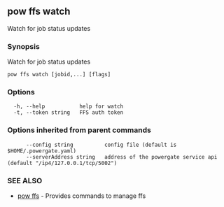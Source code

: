 ## pow ffs watch

Watch for job status updates

### Synopsis

Watch for job status updates

```
pow ffs watch [jobid,...] [flags]
```

### Options

```
  -h, --help           help for watch
  -t, --token string   FFS auth token
```

### Options inherited from parent commands

```
      --config string          config file (default is $HOME/.powergate.yaml)
      --serverAddress string   address of the powergate service api (default "/ip4/127.0.0.1/tcp/5002")
```

### SEE ALSO

* [pow ffs](pow_ffs.md)	 - Provides commands to manage ffs

